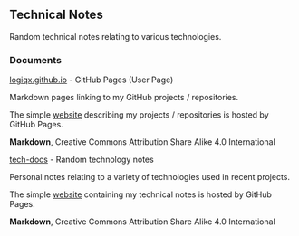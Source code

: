 ## Technical Notes

Random technical notes relating to various technologies.



### Documents

[logiqx.github.io](https://github.com/Logiqx/logiqx.github.io) - GitHub Pages (User Page)

Markdown pages linking to my GitHub projects / repositories.

The simple [website](https://logiqx.github.io/) describing my projects / repositories is hosted by GitHub Pages.

**Markdown**, Creative Commons Attribution Share Alike 4.0 International



[tech-docs](https://github.com/Logiqx/tech-docs) - Random technology notes

Personal notes relating to a variety of technologies used in recent projects.

The simple [website](https://logiqx.github.io/tech-docs/) containing my technical notes is hosted by GitHub Pages.

**Markdown**, Creative Commons Attribution Share Alike 4.0 International


